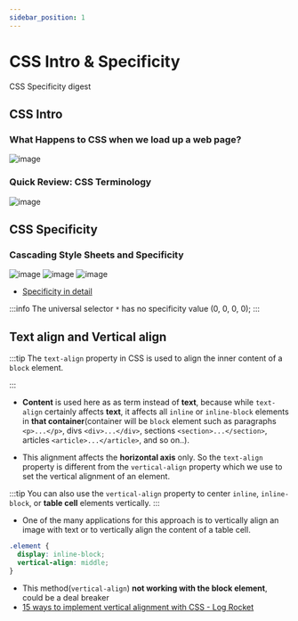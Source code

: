 ```yaml
---
sidebar_position: 1
---
```


# CSS Intro & Specificity

CSS Specificity digest

## CSS Intro

### What Happens to CSS when we load up a web page?
![image](https://github.com/actionanand/wiki/assets/46064269/ae077af4-f713-4292-a0b2-3d586c7e7d05)

### Quick Review: CSS Terminology
![image](https://github.com/actionanand/wiki/assets/46064269/417f1425-7ca8-4038-b591-903ff5e84b0b)

## CSS Specificity

### Cascading Style Sheets and Specificity

![image](https://github.com/actionanand/wiki/assets/46064269/3588fa28-e00e-4d5e-8766-1b2259d2c140)
![image](https://github.com/actionanand/wiki/assets/46064269/dec1de55-d85f-4ea9-b11b-8725d19902c1)
![image](https://github.com/actionanand/css-uhost/assets/46064269/73fe75ef-1b50-40f4-af07-ef5a1c9f4e5c)

* [Specificity in detail](https://web.dev/learn/css/specificity)

:::info
The universal selector `*` has no specificity value (0, 0, 0, 0);
:::

## Text align and Vertical align

:::tip
The `text-align` property in CSS is used to align the inner content of a `block` element.

:::

* **Content** is used here as as term instead of **text**, because while `text-align` certainly affects **text**, it affects all `inline` or `inline-block` elements in **that container**(container will be `block` element such as paragraphs `<p>...</p>`, divs `<div>...</div>`, sections `<section>...</section>`, articles `<article>...</article>`, and so on..).

* This alignment affects the **horizontal axis** only. So the `text-align` property is different from the `vertical-align` property which we use to set the vertical alignment of an element.

:::tip
You can also use the `vertical-align` property to center `inline`, `inline-block`, or **table cell** elements vertically.
:::

*  One of the many applications for this approach is to vertically align an image with text or to vertically align the content of a table cell.

```css
.element {
  display: inline-block;
  vertical-align: middle;
}
```
* This method(`vertical-align`) **not working with the block element**, could be a deal breaker
* [15 ways to implement vertical alignment with CSS - Log Rocket](https://blog.logrocket.com/15-ways-implement-vertical-alignment-css/)
